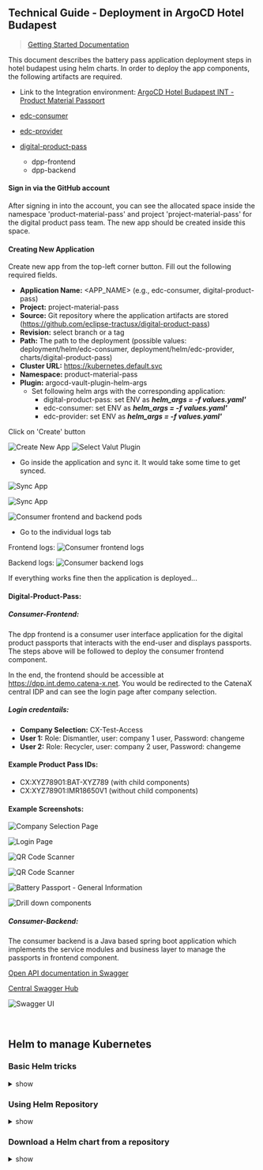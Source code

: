 <!--
  Catena-X - Digital Product Pass Application
 
  Copyright (c) 2022, 2023 BASF SE, BMW AG, Henkel AG & Co. KGaA
  Copyright (c) 2023, 2024 Contributors to the Eclipse Foundation
 
  See the NOTICE file(s) distributed with this work for additional
  information regarding copyright ownership.
 
  This program and the accompanying materials are made available under the
  terms of the Apache License, Version 2.0 which is available at
  https://www.apache.org/licenses/LICENSE-2.0.
 
  Unless required by applicable law or agreed to in writing, software
  distributed under the License is distributed on an "AS IS" BASIS
  WITHOUT WARRANTIES OR CONDITIONS OF ANY KIND,
  either express or implied. See the
  License for the specific language govern in permissions and limitations
  under the License.
 
  SPDX-License-Identifier: Apache-2.0
-->

## Technical Guide - Deployment in ArgoCD Hotel Budapest


> [Getting Started Documentation](../docs/GETTING-STARTED.md)

This document describes the battery pass application deployment steps in hotel budapest using helm charts. In order to deploy the app components, the following artifacts are required. 

- Link to the Integration environment: [ArgoCD Hotel Budapest INT - Product Material Passport](https://argo.int.demo.catena-x.net)

- [edc-consumer](./infrastructure/edc-consumer)

- [edc-provider](./infrastructure/edc-provider)

- [digital-product-pass](../charts/digital-product-pass)
    - dpp-frontend
    - dpp-backend

#### Sign in via the GitHub account

After signing in into the account, you can see the allocated space inside the namespace 'product-material-pass' and project 'project-material-pass' for the digital product pass team. The new app should be created inside this space.

#### Creating New Application

Create new app from the top-left corner button.
Fill out the following required fields.
- **Application Name:** <APP_NAME> (e.g., edc-consumer, digital-product-pass)
- **Project:** project-material-pass
- **Source:** Git repository where the application artifacts are stored (https://github.com/eclipse-tractusx/digital-product-pass)
- **Revision:** select branch or a tag
- **Path:** The path to the deployment (possible values: deployment/helm/edc-consumer, deployment/helm/edc-provider, charts/digital-product-pass)
- **Cluster URL:** https://kubernetes.default.svc
- **Namespace:** product-material-pass
- **Plugin:** argocd-vault-plugin-helm-args
    - Set following helm args with the corresponding application:
        - digital-product-pass: set ENV as ***helm_args = -f values.yaml'***
        - edc-consumer: set ENV as ***helm_args = -f values.yaml'***
        - edc-provider: set ENV as ***helm_args = -f values.yaml'***

Click on 'Create' button

![Create New App](./images/create-app.png)
![Select Valut Plugin](./images/create-app-with-plugin.png)

- Go inside the application and sync it. It would take some time to get synced.

![Sync App](./images/sync-app.png)

![Sync App](./images/sync-pod.png)

![Consumer frontend and backend pods](./images/running-pods.png)
- Go to the individual logs tab

Frontend logs:
![Consumer frontend logs](./images/frontend-logs.png)

Backend logs:
![Consumer backend logs](./images/backend-logs.png)

If everything works fine then the application is deployed...

#### Digital-Product-Pass:

##### Consumer-Frontend:

The dpp frontend is a consumer user interface application for the digital product passports that interacts with the end-user and displays passports. The steps above will be followed to deploy the consumer frontend component.

In the end, the frontend should be accessible at https://dpp.int.demo.catena-x.net. You would be redirected to the CatenaX central IDP and can see the login page after company selection.

##### Login credentails:
- **Company Selection:** CX-Test-Access
- **User 1:** Role: Dismantler, user: company 1 user, Password: changeme
- **User 2:** Role: Recycler, user: company 2 user, Password: changeme

#### Example Product Pass IDs:

- CX:XYZ78901:BAT-XYZ789 (with child components)
- CX:XYZ78901:IMR18650V1 (without child components)

#### Example Screenshots:

![Company Selection Page](./images/company-selection.png)

![Login Page](./images/login.png)

![QR Code Scanner](./images/dashboard.png)

![QR Code Scanner](./images/passport-scan.png)

![Battery Passport - General Information](./images/product-passport.png)

![Drill down components](./images/components.png)

##### Consumer-Backend:

The consumer backend is a Java based spring boot application which implements the service modules and business layer to manage the passports in frontend component.

[Open API documentation in Swagger](https://dpp.int.demo.catena-x.net/swagger-ui/index.html)

[Central Swagger Hub](https://app.swaggerhub.com/apis/eclipse-tractusx-bot/digital-product-pass/2.0.1)

![Swagger UI](./images/swagger.png)

<br />

## Helm to manage Kubernetes

### Basic Helm tricks

<details><summary>show</summary>
<p>

```bash
# Creating basic helm chart
helm create <CHART_NAME>

# Building chart dependencies
 helm dependency build <SOURCE>

# Updating chart dependencies
 helm dependency update <SOURCE>

# Installing helm release
helm install <CHART_NAME> -f myvalues.yaml ./SOURCE

# Uninstalling helm release
helm uninstall <CHART_NAME>

# Listing helm releases
helm list
```
<p>
</details>

### Using Helm Repository
<details><summary>show</summary>
<p>

```bash
helm repo add [NAME] [URL]  [flags]

helm repo list / helm repo ls

helm repo remove [REPO1] [flags]

helm repo update / helm repo up

helm repo update [REPO1] [flags]

helm repo index [DIR] [flags]
```
<p>
</details>

### Download a Helm chart from a repository 

<details><summary>show</summary>
<p>

```bash
helm pull [chart URL | repo/chartname] [...] [flags] ## this would download a helm, not install 
helm pull --untar [rep/chartname] # untar the chart after downloading it 
```

</p>
</details>
